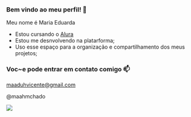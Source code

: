 ### Bem vindo ao meu perfil! 💚

Meu nome é Maria Eduarda 

- Estou cursando o [Alura](https://www.alura.com.br)
- Estou me desnvolvendo na platarforma;
- Uso esse espaço para a organização e compartilhamento dos meus projetos;

### Voc~e pode entrar em contato comigo 📫

maaduhvicente@gmail.com

@maahmchado

![](https://media1.tenor.com/m/MTl2RygQbPIAAAAC/billie-billie-eilish.gif)




